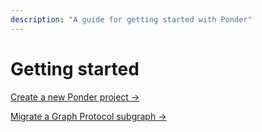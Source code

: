 ```yaml
---
description: "A guide for getting started with Ponder"
---
```


# Getting started

[Create a new Ponder project →](/getting-started/new-project)

[Migrate a Graph Protocol subgraph →](/getting-started/migrate-subgraph)
